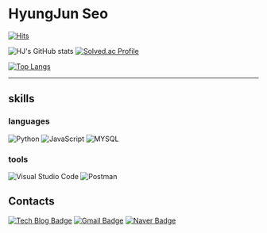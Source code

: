 # HyungJun Seo

[![Hits](https://hits.seeyoufarm.com/api/count/incr/badge.svg?url=https%3A%2F%2Fgithub.com%2Fseogudwns&count_bg=%2379C83D&title_bg=%23862B2B&icon=&icon_color=%23E7E7E7&title=hits&edge_flat=false)](https://hits.seeyoufarm.com)
<!--
main page.
-->

![HJ's GitHub stats](https://github-readme-stats.vercel.app/api?username=seogudwns&show_icons=true&theme=radical)
[![Solved.ac Profile](http://mazassumnida.wtf/api/v2/generate_badge?boj=seogudwns12)](https://solved.ac/seogudwns12/)

[![Top Langs](https://github-readme-stats.vercel.app/api/top-langs/?username=seogudwns&layout=compact)](https://github.com/seogudwns)

----
## skills

### languages
![Python](https://img.shields.io/badge/Python-3776AB.svg?&style=for-the-badge&logo=Python&logoColor=black)
![JavaScript](https://img.shields.io/badge/JavaScript-F7DF1E.svg?&style=for-the-badge&logo=JavaScript&logoColor=white)
![MYSQL](https://img.shields.io/badge/MYSQL-4479A1.svg?&style=for-the-badge&logo=MYSQL&logoColor=black)

### tools
![Visual Studio Code](https://img.shields.io/badge/Visual%20Studio%20Code-007ACC.svg?&style=for-the-badge&logo=Visual%20Studio%20Code&logoColor=white)
![Postman](https://img.shields.io/badge/Postman-FF6C37.svg?&style=for-the-badge&logo=Postman&logoColor=black)

## Contacts
[![Tech Blog Badge](http://img.shields.io/badge/-Tech%20blog-black?style=flat-square&logo=github&link=https://velog.io/@dombe/)](https://velog.io/@dombe/)
[![Gmail Badge](https://img.shields.io/badge/Gmail-d14836?style=flat-square&logo=Gmail&logoColor=white&link=mailto:seogudwns12@gmail.com)](mailto:seogudwns12@gmail.com)
[![Naver Badge](https://img.shields.io/badge/Naver-03C75A?style=flat-square&logo=Naver&logoColor=white&link=mailto:zxc258147@naver.com)](mailto:zxc258147@naver.com)
